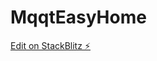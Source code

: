 # MqqtEasyHome

[Edit on StackBlitz ⚡️](https://stackblitz.com/edit/nativescript-stackblitz-templates-trfktp)